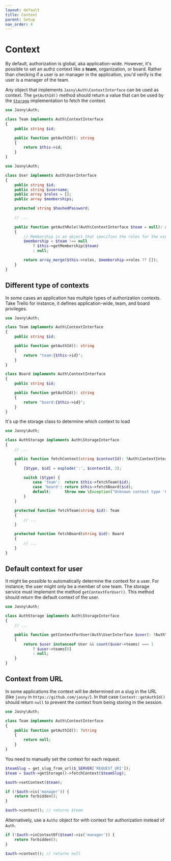 ```yaml
---
layout: default
title: Context
parent: Setup
nav_order: 4
---
```


Context
===

By default, authorization is global, aka application-wide. However, it's possible to set an authz context like a
**team**, organization, or board. Rather than checking if a user is an manager in the application, you'd verify is the
user is a manager of the team.

Any object that implements `Jasny\Auth\ContextInterface` can be used as context. The `getAuthId()` method should
return a value that can be used by the [`Storage`](storage.md) implementation to fetch the context.

```php
use Jasny\Auth;

class Team implements Auth\ContextInterface
{
    public string $id;

    public function getAuthId(): string
    {
        return $this->id;
    }
}
```

```php
use Jasny\Auth;

class User implements Auth\UserInterface
{
    public string $id;
    public string $username;
    public array $roles = [];
    public array $memberships;

    protected string $hashedPassword;

    // ...
    
    public function getAuthRole(?Auth\ContextInterface $team = null): array
    {
        // Membership is an object that specifies the roles for the user within an team
        $membership = $team !== null
            ? $this->getMembership($team)
            : null;

        return array_merge($this->roles, $membership->roles ?? []);
    }
}
```

## Different type of contexts

In some cases an application has multiple types of authorization contexts. Take Trello for instance, it defines
application-wide, team, and board privileges.

```php
use Jasny\Auth;

class Team implements Auth\ContextInterface
{
    public string $id;

    public function getAuthId(): string
    {
        return "team:{$this->id}";
    }
}

class Board implements Auth\ContextInterface
{
    public string $id;

    public function getAuthId(): string
    {
        return "board:{$this->id}";
    }
}
```

It's up the storage class to determine which context to load

```php
use Jasny\Auth;

class AuthStorage implements Auth\StorageInterface
{
    // ...

    public function fetchContext(string $contextId): ?Auth\ContextInterface
    {
        [$type, $id] = explode(':', $contextId, 2);

        switch ($type) {
            case 'team':  return $this->fetchTeam($id);
            case 'board': return $this->fetchBoard($id);
            default:      throw new \Exception("Unknown context type '$type'");
        }
    }

    protected function fetchTeam(string $id): Team
    {
        // ...
    }

    protected function fetchBoard(string $id): Board
    {
        // ...
    }
}
```

## Default context for user

It might be possible to automatically determine the context for a user. For instance; the user might only be a member of
one team. The storage service must implement the method `getContextForUser()`. This method should return the default
context of the user.

```php
use Jasny\Auth;

class AuthStorage implements Auth\StorageInterface
{
    // ...

    public function getContextForUser(Auth\UserInterface $user): ?Auth\ContextInterface
    {
        return $user instanceof User && count($user->teams) === 1
            ? $user->teams[0]
            : null;
    }
}
```  

## Context from URL

In some applications the context will be determined on a slug in the URL (like `jasny` in `https://github.com/jasny/`).
In that case `Context::getAuthId()` should return `null` to prevent the context from being storing in the session.

```php
use Jasny\Auth;

class Team implements Auth\ContextInterface
{
    public function getAuthId(): ?string
    {
        return null;
    }
}
```

You need to manually set the context for each request.

```php
$teamSlug = get_slug_from_url($_SERVER['REQUEST_URI']);
$team = $auth->getStorage()->fetchContext($teamSlug);

$auth->setContext($team);

if (!$auth->is('manager')) {
    return forbidden();
}

$auth->context(); // returns $team
```

Alternatively, use a `Authz` object for with context for authorization instead of `Auth`. 

```php
if (!$auth->inContextOf($team)->is('manager')) {
    return forbidden();
}

$auth->context(); // returns null
```
